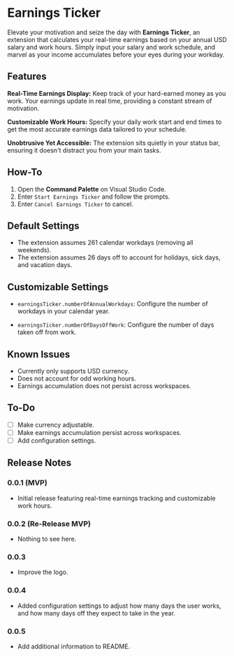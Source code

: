 # Earnings Ticker

Elevate your motivation and seize the day with **Earnings Ticker**, an extension that calculates your real-time earnings based on your annual USD salary and work hours. Simply input your salary and work schedule, and marvel as your income accumulates before your eyes during your workday.

## Features

**Real-Time Earnings Display:** Keep track of your hard-earned money as you work. Your earnings update in real time, providing a constant stream of motivation.

**Customizable Work Hours:** Specify your daily work start and end times to get the most accurate earnings data tailored to your schedule.

**Unobtrusive Yet Accessible:** The extension sits quietly in your status bar, ensuring it doesn't distract you from your main tasks.

## How-To

1. Open the **Command Palette** on Visual Studio Code.
2. Enter `Start Earnings Ticker` and follow the prompts.
3. Enter `Cancel Earnings Ticker` to cancel.

## Default Settings

- The extension assumes 261 calendar workdays (removing all weekends).
- The extension assumes 26 days off to account for holidays, sick days, and vacation days.

## Customizable Settings

- `earningsTicker.numberOfAnnualWorkdays`: Configure the number of workdays in your calendar year.

- `earningsTicker.numberOfDaysOffWork`: Configure the number of days taken off from work.

## Known Issues

- Currently only supports USD currency.
- Does not account for odd working hours.
- Earnings accumulation does not persist across workspaces.

## To-Do

- [ ] Make currency adjustable.
- [ ] Make earnings accumulation persist across workspaces.
- [ ] Add configuration settings.

## Release Notes

### 0.0.1 (MVP)

- Initial release featuring real-time earnings tracking and customizable work hours.

### 0.0.2 (Re-Release MVP)

- Nothing to see here.

### 0.0.3

- Improve the logo.

### 0.0.4

- Added configuration settings to adjust how many days the user works, and how many days off they expect to take in the year.

### 0.0.5

- Add additional information to README.
